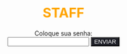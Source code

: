 <style>
body {
  background-image: url('../resources/image/background.png');
  background-repeat: no-repeat;
  background-attachment: fixed;
  background-size: cover;
}
</style>

<html>
    <head>
        <script type="text/javascript">
            function checkPass() {
                var confirmPassword = "teste";
                var password = document.getElementById("pswd").value;
                var content = document.getElementById("content");
                var form = document.getElementById("form");
                if (password == confirmPassword) {
                    form.setAttribute("hidden", "true");
                    content.removeAttribute("hidden");
                }
                else{
                    alert("SENHA INCORRETA!");
                }
            }
        </script>
    </head>
    <body>
        <h1 style="font-size:30px;color:orange;text-align:center"><b>STAFF</b></h1>
        <form style="text-align:center" id='form'>
            <label for="pswd">Coloque sua senha:<br> </label>
            <input style="color:black" type="password" id="pswd">
            <input style="color: white;background: #1d1e26;" type="button" value="ENVIAR" onclick="checkPass();" />
        </form>   
        <div id='content' hidden>
            <p>teste</p>
        </div>
    </body>
</html>